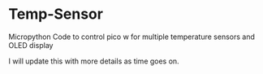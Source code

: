 # Temp-Sensor
Micropython Code to control pico w for multiple temperature sensors and OLED display

I will update this with more details as time goes on.
